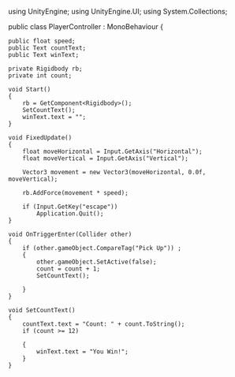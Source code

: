 using UnityEngine;
using UnityEngine.UI;
using System.Collections;

public class PlayerController : MonoBehaviour
{

    public float speed;
    public Text countText;
    public Text winText;

    private Rigidbody rb;
    private int count;

    void Start()
    {
        rb = GetComponent<Rigidbody>();
        SetCountText();
        winText.text = "";
    }

    void FixedUpdate()
    {
        float moveHorizontal = Input.GetAxis("Horizontal");
        float moveVertical = Input.GetAxis("Vertical");

        Vector3 movement = new Vector3(moveHorizontal, 0.0f, moveVertical);

        rb.AddForce(movement * speed);

        if (Input.GetKey("escape"))
            Application.Quit();
    }

    void OnTriggerEnter(Collider other)
    {
        if (other.gameObject.CompareTag("Pick Up")) ;
        {
            other.gameObject.SetActive(false);
            count = count + 1;
            SetCountText();

        }
    }

    void SetCountText()
    {
        countText.text = "Count: " + count.ToString();
        if (count >= 12)

        {
            winText.text = "You Win!";
        }
    }

